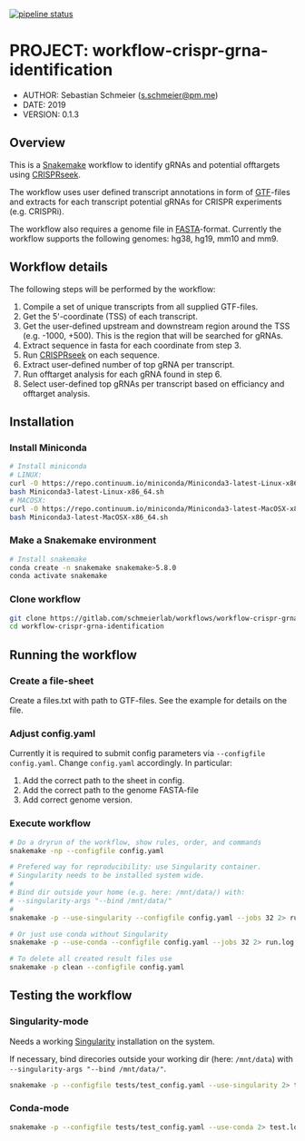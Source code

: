 [![pipeline status](https://gitlab.com/schmeierlab/workflows/crisprseek-grna-id/badges/master/pipeline.svg)](https://gitlab.com/schmeierlab/workflows/crisprseek-grna-id/commits/master)

# PROJECT: workflow-crispr-grna-identification

- AUTHOR: Sebastian Schmeier (s.schmeier@pm.me)
- DATE: 2019 
- VERSION: 0.1.3

## Overview

This is a [Snakemake](https://snakemake.readthedocs.io/en/stable/index.html) workflow to identify gRNAs and potential offtargets using [CRISPRseek](https://www.bioconductor.org/packages/release/bioc/html/CRISPRseek.html).

The workflow uses user defined transcript annotations in form of [GTF](https://genome.ucsc.edu/FAQ/FAQformat.html#format4)-files and extracts for each transcript potential gRNAs for CRISPR experiments (e.g. CRISPRi).

The workflow also requires a genome file in [FASTA](http://genetics.bwh.harvard.edu/pph/FASTA.html)-format.
Currently the workflow supports the following genomes: hg38, hg19, mm10 and mm9.


## Workflow details

The following steps will be performed by the workflow:

1. Compile a set of unique transcripts from all supplied GTF-files.
2. Get the 5'-coordinate (TSS) of each transcript.
3. Get the user-defined upstream and downstream region around the TSS (e.g. -1000, +500). This is the region that will be searched for gRNAs.
4. Extract sequence in fasta for each coordinate from step 3.
5. Run [CRISPRseek](https://www.bioconductor.org/packages/release/bioc/html/CRISPRseek.html) on each sequence.
6. Extract user-defined number of top gRNA per transcript.
7. Run offtarget analysis for each gRNA found in step 6.
8. Select user-defined top gRNAs per transcript based on efficiancy and offtarget analysis.


## Installation

### Install Miniconda

```bash
# Install miniconda
# LINUX:
curl -O https://repo.continuum.io/miniconda/Miniconda3-latest-Linux-x86_64.sh
bash Miniconda3-latest-Linux-x86_64.sh
# MACOSX:
curl -O https://repo.continuum.io/miniconda/Miniconda3-latest-MacOSX-x86_64.sh
bash Miniconda3-latest-MacOSX-x86_64.sh
```

### Make a Snakemake environment

```bash
# Install snakemake
conda create -n snakemake snakemake>5.8.0
conda activate snakemake
```

### Clone workflow

```bash
git clone https://gitlab.com/schmeierlab/workflows/workflow-crispr-grna-identification.git
cd workflow-crispr-grna-identification
```


## Running the workflow

### Create a file-sheet

Create a files.txt with path to GTF-files. 
See the example for details on the file.

### Adjust config.yaml

Currently it is required to submit config parameters via `--configfile config.yaml`.
Change `config.yaml` accordingly. In particular:

1. Add the correct path to the sheet in config.
2. Add the correct path to the genome FASTA-file 
3. Add correct genome version. 

### Execute workflow

```bash
# Do a dryrun of the workflow, show rules, order, and commands
snakemake -np --configfile config.yaml

# Prefered way for reproducibility: use Singularity container.
# Singularity needs to be installed system wide.
#
# Bind dir outside your home (e.g. here: /mnt/data/) with:
# --singularity-args "--bind /mnt/data/"
#
snakemake -p --use-singularity --configfile config.yaml --jobs 32 2> run.log

# Or just use conda without Singularity
snakemake -p --use-conda --configfile config.yaml --jobs 32 2> run.log

# To delete all created result files use
snakemake -p clean --configfile config.yaml
```


## Testing the workflow

### Singularity-mode

Needs a working [Singularity](https://sylabs.io/singularity/) installation on the system.

If necessary, bind direcories outside your working dir (here: `/mnt/data`) with `--singularity-args "--bind /mnt/data/"`.

```bash
snakemake -p --configfile tests/test_config.yaml --use-singularity 2> test.log
```


### Conda-mode

```bash
snakemake -p --configfile tests/test_config.yaml --use-conda 2> test.log
```
